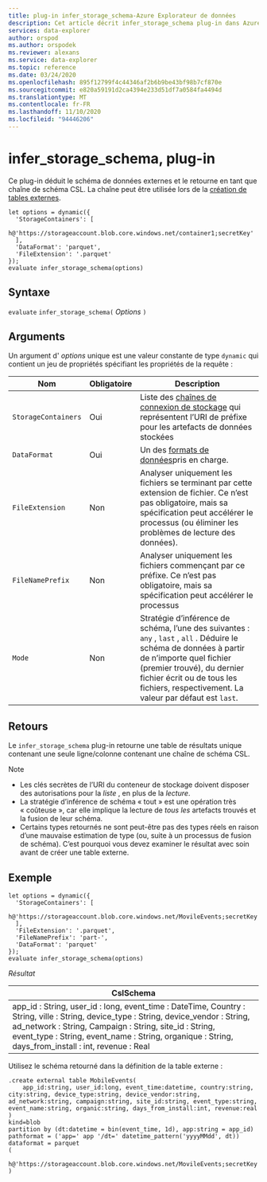 ```yaml
---
title: plug-in infer_storage_schema-Azure Explorateur de données
description: Cet article décrit infer_storage_schema plug-in dans Azure Explorateur de données.
services: data-explorer
author: orspod
ms.author: orspodek
ms.reviewer: alexans
ms.service: data-explorer
ms.topic: reference
ms.date: 03/24/2020
ms.openlocfilehash: 895f12799f4c44346af2b6b9be43bf98b7cf870e
ms.sourcegitcommit: e820a59191d2ca4394e233d51df7a0584fa4494d
ms.translationtype: MT
ms.contentlocale: fr-FR
ms.lasthandoff: 11/10/2020
ms.locfileid: "94446206"
---
```

# <a name="infer_storage_schema-plugin"></a>infer_storage_schema, plug-in

Ce plug-in déduit le schéma de données externes et le retourne en tant que chaîne de schéma CSL. La chaîne peut être utilisée lors de la [création de tables externes](../management/external-tables-azurestorage-azuredatalake.md#create-or-alter-external-table).

```kusto
let options = dynamic({
  'StorageContainers': [
    h@'https://storageaccount.blob.core.windows.net/container1;secretKey'
  ],
  'DataFormat': 'parquet',
  'FileExtension': '.parquet'
});
evaluate infer_storage_schema(options)
```

## <a name="syntax"></a>Syntaxe

`evaluate` `infer_storage_schema(` *Options* `)`

## <a name="arguments"></a>Arguments

Un argument d' *options* unique est une valeur constante de type `dynamic` qui contient un jeu de propriétés spécifiant les propriétés de la requête :

|Nom                    |Obligatoire|Description|
|------------------------|--------|-----------|
|`StorageContainers`|Oui|Liste des [chaînes de connexion de stockage](../api/connection-strings/storage.md) qui représentent l’URI de préfixe pour les artefacts de données stockées|
|`DataFormat`|Oui|Un des [formats de données](../../ingestion-supported-formats.md)pris en charge.|
|`FileExtension`|Non|Analyser uniquement les fichiers se terminant par cette extension de fichier. Ce n’est pas obligatoire, mais sa spécification peut accélérer le processus (ou éliminer les problèmes de lecture des données).|
|`FileNamePrefix`|Non|Analyser uniquement les fichiers commençant par ce préfixe. Ce n’est pas obligatoire, mais sa spécification peut accélérer le processus|
|`Mode`|Non|Stratégie d’inférence de schéma, l’une des suivantes : `any` , `last` , `all` . Déduire le schéma de données à partir de n’importe quel fichier (premier trouvé), du dernier fichier écrit ou de tous les fichiers, respectivement. La valeur par défaut est `last`.|

## <a name="returns"></a>Retours

Le `infer_storage_schema` plug-in retourne une table de résultats unique contenant une seule ligne/colonne contenant une chaîne de schéma CSL.

> [!NOTE]
> * Les clés secrètes de l’URI du conteneur de stockage doivent disposer des autorisations pour la *liste* , en plus de la *lecture*.
> * La stratégie d’inférence de schéma « tout » est une opération très « coûteuse », car elle implique la lecture de *tous les* artefacts trouvés et la fusion de leur schéma.
> * Certains types retournés ne sont peut-être pas des types réels en raison d’une mauvaise estimation de type (ou, suite à un processus de fusion de schéma). C’est pourquoi vous devez examiner le résultat avec soin avant de créer une table externe.

## <a name="example"></a>Exemple

```kusto
let options = dynamic({
  'StorageContainers': [
    h@'https://storageaccount.blob.core.windows.net/MovileEvents;secretKey'
  ],
  'FileExtension': '.parquet',
  'FileNamePrefix': 'part-',
  'DataFormat': 'parquet'
});
evaluate infer_storage_schema(options)
```

*Résultat*

|CslSchema|
|---|
|app_id : String, user_id : long, event_time : DateTime, Country : String, ville : String, device_type : String, device_vendor : String, ad_network : String, Campaign : String, site_id : String, event_type : String, event_name : String, organique : String, days_from_install : int, revenue : Real|

Utilisez le schéma retourné dans la définition de la table externe :

```kusto
.create external table MobileEvents(
    app_id:string, user_id:long, event_time:datetime, country:string, city:string, device_type:string, device_vendor:string, ad_network:string, campaign:string, site_id:string, event_type:string, event_name:string, organic:string, days_from_install:int, revenue:real
)
kind=blob
partition by (dt:datetime = bin(event_time, 1d), app:string = app_id)
pathformat = ('app=' app '/dt=' datetime_pattern('yyyyMMdd', dt))
dataformat = parquet
(
    h@'https://storageaccount.blob.core.windows.net/MovileEvents;secretKey'
)
```
